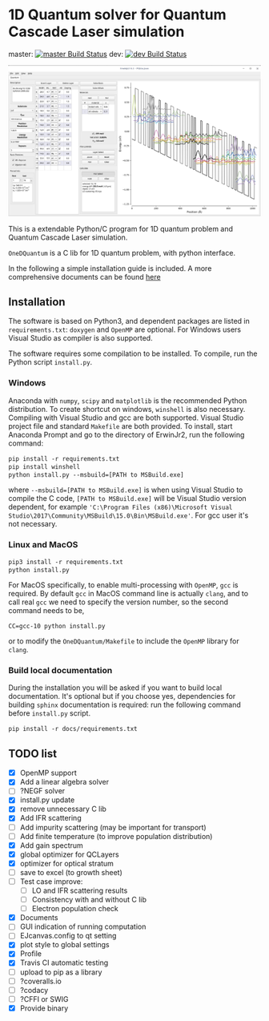 1D Quantum solver for Quantum Cascade Laser simulation
================

master:
[![master Build Status](https://travis-ci.com/CareF/ErwinJr2.svg?branch=master)](https://travis-ci.org/CareF/ErwinJr2)
dev:
[![dev Build Status](https://travis-ci.com/CareF/ErwinJr2.svg?branch=dev)](https://travis-ci.org/CareF/ErwinJr2)

![Main Window Screenshot](./docs/figures/mainwindow.png)

This is a extendable Python/C program for 1D quantum problem and Quantum Cascade Laser simulation.

`OneDQuantum` is a C lib for 1D quantum problem, with python interface.

In the following a simple installation guide is included. A more comprehensive
documents can be found [here](https://erwinjr2.readthedocs.io/)


Installation
---------------
The software is based on Python3, and dependent packages are listed in
`requirements.txt`:
`doxygen` and `OpenMP` are optional. For Windows users Visual Studio as compiler
is also supported.

The software requires some compilation to be installed.
To compile, run the Python script `install.py`.

### Windows ###
Anaconda with `numpy`, `scipy` and `matplotlib` is the recommended Python
distribution. To create shortcut on windows, `winshell` is also necessary.
Compiling with Visual Studio and gcc are both supported. Visual Studio project
file and standard `Makefile` are both provided.
To install, start Anaconda Prompt and
go to the directory of ErwinJr2, run the following command:

```
pip install -r requirements.txt
pip install winshell
python install.py --msbuild=[PATH to MSBuild.exe]
```
where `--msbuild=[PATH to MSBuild.exe]` is when using Visual Studio to compile
the C code, `[PATH to MSBuild.exe]` will be Visual Studio version dependent,
for example `'C:\Program Files (x86)\Microsoft Visual Studio\2017\Community\MSBuild\15.0\Bin\MSBuild.exe'`.
For gcc user it's not necessary.

### Linux and MacOS ###
```
pip3 install -r requirements.txt
python install.py
```
For MacOS specifically, to enable multi-processing with `OpenMP`, `gcc` is
required. By default `gcc` in MacOS command line is actually `clang`, and to
call real `gcc` we need to specify the version number, so
the second command needs to be,
```
CC=gcc-10 python install.py
```
or to modify the `OneDQuantum/Makefile` to include the `OpenMP`
library for `clang`.

### Build local documentation ###
During the installation you will be asked if you want to build local
documentation. It's optional but if you choose yes, dependencies for building
`sphinx` documentation is required: run the following command before
`install.py` script.
```
pip install -r docs/requirements.txt
```

## TODO list
- [X] OpenMP support
- [X] Add a linear algebra solver
- [ ] ?NEGF solver
- [X] install.py update
- [X] remove unnecessary C lib
- [X] Add IFR scattering
- [ ] Add impurity scattering (may be important for transport)
- [ ] Add finite temperature (to improve population distribution)
- [X] Add gain spectrum
- [X] global optimizer for QCLayers
- [X] optimizer for optical stratum
- [ ] save to excel (to growth sheet)
- [ ] Test case improve:
    - [ ] LO and IFR scattering results
    - [ ] Consistency with and without C lib
    - [ ] Electron population check
- [X] Documents
- [ ] GUI indication of running computation
- [ ] EJcanvas.config to qt setting
- [X] plot style to global settings
- [X] Profile
- [X] Travis CI automatic testing
- [ ] upload to pip as a library
- [ ] ?coveralls.io
- [ ] ?codacy
- [ ] ?CFFI or SWIG
- [X] Provide binary
